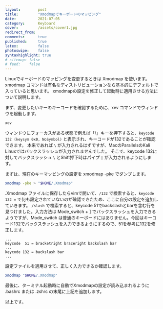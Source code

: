 ```yaml
---
layout:        post
title:         "Xmodmapでキーボードのマッピング"
date:          2021-07-05
category:      Keyboard
cover:         /assets/cover1.jpg
redirect_from:
comments:      true
published:     true
latex:         false
photoswipe:    false
syntaxhighlight: true
# sitemap: false
# feed:    false
---
```


Linuxでキーボードのマッピングを変更するときは Xmodmap を使います。
xmodmap コマンドは有名なディストリビューションなら基本的にデフォルトで入っていると思います。
xmodmapの設定を修正して起動時に適用させる方法について説明します。

まず、変更したいキーのキーコードを確認するために、xev コマンドでウィンドウを起動します。

```bash
xev
```

ウィンドウにフォーカスがある状態で例えば「\\」キーを押下すると、`keycode 132 (keysym 0x0, NoSymbol)` と表示され、キーコードが132であることが確認できます。
本来であれば `\` が入力されるはずですが、MacのParallelsのKali Linuxではバックスラッシュが入力されませんでした。
そこで、keycode 132に対してバックスラッシュ `\` とShift押下時はパイプ `|` が入力されるようにします。

まずは、現在のキーマッピングの設定を xmodmap -pke でダンプします。

```bash
xmodmap -pke > "$HOME/.Xmodmap"
```

.Xmodmap ファイルに保存したらvimで開いて、`/132` で検索すると、`keycode 132 =` で何も設定されていないのが確認できたため、ここに自分の設定を追加していきます。
`/slash` で検索すると、keycode 51でbackslashとbarを含む行を見つけました。入力方法は Mode_switch + ] でバックスラッシュを入力できるようですが、Mode_switch は普通のキーボードにはありません。今回はキーコード132でバックスラッシュを入力できるようにするので、51を参考に132を修正します。

```
...
keycode  51 = bracketright braceright backslash bar
...
keycode 132 = backslash bar
...
```

設定ファイルを適用させて、正しく入力できるか確認します。

```bash
xmodmap "$HOME/.Xmodmap"
```

最後に、ターミナル起動時に自動でXmodmapの設定が読み込まれるように .bashrc または .zshrc の末尾に上記を追加します。

以上です。


<!--
最後に、起動時に自動でXmodmapの設定が読み込まれるように /etc/rc.local を設定します。

```bash
sudo vim /etc/rc.local
```

以下内容でrc.localを保存します。
```
#!/bin/sh
xmodmap /home/parallels/.Xmodmap
```

保存したら実行権限を与えます。
```bash
sudo chmod +x /etc/rc.local 
```

systemdで起動時に/etc/rc.localが実行されるようにサービスを作成します。
```
cat <<EOS > /tmp/rc-local.service
[Unit]
Description=/etc/rc.local

[Service]
ExecStart=/etc/rc.local
Restart=always
Type=simple

[Install]
WantedBy=multi-user.target
EOS

sudo mv /tmp/rc-local.service /etc/systemd/system/rc-local.service
sudo systemctl daemon-reload
sudo systemctl start rc-local.service
sudo systemctl enable rc-local.service
```
-->
